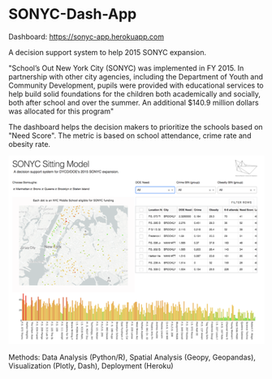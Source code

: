 # SONYC-Dash-App

Dashboard: https://sonyc-app.herokuapp.com

A decision support system to help 2015 SONYC expansion.
 
"School’s Out New York City (SONYC) was implemented in FY 2015. In partnership with other city agencies, including the Department of Youth and Community Development, pupils were provided with educational services to help build solid foundations for the children both academically and socially, both after school and over the summer. An additional $140.9 million dollars was allocated for this program"

The dashboard helps the decision makers to prioritize the schools based on "Need Score". The metric is based on school attendance, crime rate and obesity rate.

![SONYC-1](SONYC-1.png)
 
Methods: Data Analysis (Python/R), Spatial Analysis (Geopy, Geopandas), Visualization (Plotly, Dash), Deployment (Heroku)
 

